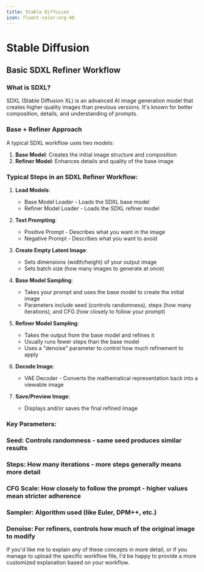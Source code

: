 ```yaml
---
title: Stable Diffusion
icon: fluent-color:org-48
---
```


# Stable Diffusion

## Basic SDXL Refiner Workflow

### What is SDXL?
SDXL (Stable Diffusion XL) is an advanced AI image generation model that creates higher quality images than previous versions. It's known for better composition, details, and understanding of prompts.

### Base + Refiner Approach
A typical SDXL workflow uses two models:
1. **Base Model**: Creates the initial image structure and composition
2. **Refiner Model**: Enhances details and quality of the base image

### Typical Steps in an SDXL Refiner Workflow:

1. **Load Models**:
   - Base Model Loader - Loads the SDXL base model
   - Refiner Model Loader - Loads the SDXL refiner model
   
2. **Text Prompting**:
   - Positive Prompt - Describes what you want in the image
   - Negative Prompt - Describes what you want to avoid

3. **Create Empty Latent Image**:
   - Sets dimensions (width/height) of your output image
   - Sets batch size (how many images to generate at once)

4. **Base Model Sampling**:
   - Takes your prompt and uses the base model to create the initial image
   - Parameters include seed (controls randomness), steps (how many iterations), and CFG (how closely to follow your prompt)
   
5. **Refiner Model Sampling**:
   - Takes the output from the base model and refines it
   - Usually runs fewer steps than the base model
   - Uses a "denoise" parameter to control how much refinement to apply

6. **Decode Image**:
   - VAE Decoder - Converts the mathematical representation back into a viewable image

7. **Save/Preview Image**:
   - Displays and/or saves the final refined image

### Key Parameters:

### **Seed**: Controls randomness - same seed produces similar results
### **Steps**: How many iterations - more steps generally means more detail
### **CFG Scale**: How closely to follow the prompt - higher values mean stricter adherence
### **Sampler**: Algorithm used (like Euler, DPM++, etc.)
### **Denoise**: For refiners, controls how much of the original image to modify

If you'd like me to explain any of these concepts in more detail, or if you manage to upload the specific workflow file, I'd be happy to provide a more customized explanation based on your workflow.
